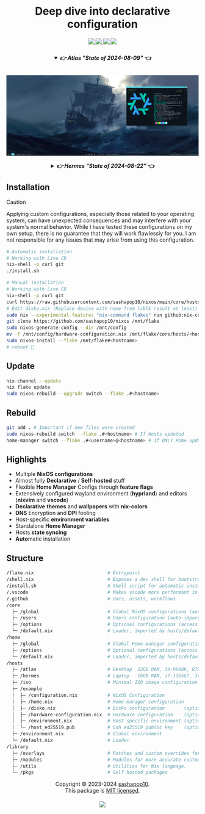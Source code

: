 <h1 align="center">Deep dive into declarative configuration</h1>

<h5 align="center">
  <a href="https://github.com/sashapop10/nixos/issues">
    <img src="https://img.shields.io/github/issues/sashapop10/nixos?color=dd5c89&labelColor=282828&style=for-the-badge&logo=sparkfun&logoColor=dd5c89">
  </a>
  <a href="https://github.com/sashapop10/nixos/stargazers">
    <img src="https://img.shields.io/github/repo-size/sashapop10/nixos?color=9c76ef&labelColor=282828&style=for-the-badge&logo=github&logoColor=9c76ef">
  </a>
  <a href="https://github.com/sashapop10/nixos">
    <img src="https://img.shields.io/badge/NixOS-unstable-blue.svg?style=for-the-badge&labelColor=282828&logo=NixOS&logoColor=2ba1f6&color=2ba1f6">
  </a>
  <a href="https://github.com/sashapop10/nixos/blob/main/.github/LICENCE">
    <img src="https://img.shields.io/static/v1.svg?style=for-the-badge&label=License&message=MIT&colorA=282828&colorB=00b557&logo=unlicense&logoColor=00b557&"/>
  </a>
</h5>

<h5 align="center">

<details open="true">
  <summary><b>👉 Atlas</b> <i>"</i>State of 2024-08-09<i>"</i> 👈</summary><br/>

![Atlas](./assets/atlas.png "State of 2024-08-09")

</details>

<details >
  <summary><b>👉 Hermes</b> <i>"</i>State of 2024-08-22<i>"</i> 👈</summary><br/>

![Hermes](./assets/hermes.jpg "State of 2024-08-22")

</details>

</h5>

## Installation

> [!CAUTION]
>
> Applying custom configurations, especially those related to your operating system, can have unexpected consequences and may interfere with your system's normal behavior. While I have tested these configurations on my own setup, there is no guarantee that they will work flawlessly for you. I am not responsible for any issues that may arise from using this configuration.

```bash
# Automatic installation
# Working with Live CD
nix-shell -p curl git
./install.sh
```

```bash
# Manual installation
# Working with Live CD
nix-shell -p curl git
curl https://raw.githubusercontent.com/sashapop10/nixos/main/core/hosts/<hostname>/disko.nix > /mnt/config/disko.nix
# Edit disko.nix (Replace device with name from lsblk result at least)
sudo nix --experimental-features "nix-command flakes" run github:nix-community/disko -- --mode disko /mnt/config/disko.nix
git clone https://github.com/sashapop10/nixos /mnt/flake
sudo nixos-generate-config --dir /mnt/config
mv -f /mnt/config/hardware-configuration.nix /mnt/flake/core/hosts/<hostname>
sudo nixos-install --flake /mnt/flake#<hostname>
# reboot 🚀
```

## Update

```bash
nix-channel --update
nix flake update
sudo nixos-rebuild --upgrade switch --flake .#<hostname>
```

## Rebuild

```bash
git add . # Important if new files were created
sudo nixos-rebuild switch --flake .#<hostname> # If Hosts updated
home-manager switch --flake .#<username>@<hostname> # If ONLY Home updated
```

## Highlights

- Multiple **NixOS configurations**
- Almost fully **Declarative** / **Self-hosted** stuff
- Flexible **Home Manager** Configs through **feature flags**
- Extensively configured wayland environment (**hyprland**) and editors (**nixvim** and **vscode**)
- **Declarative** **themes** and **wallpapers** with **nix-colors**
- **DNS** Encryption and **DPI** fooling
- Host-specific **environment variables**
- Standalone **Home Manager**
- Hosts **state syncing**
- **Auto**matic installation

## Structure

```graphql
/flake.nix                           # Entrypoint
/shell.nix                           # Exposes a dev shell for bootstrapping.
/install.sh                          # Shell script for automatic installation.
/.vscode                             # Makes vscode more performant in this directory.
/.github                             # Docs, assets, workflows
/core
  ├─ /global                         # Global NixOS configurations (auto-imported)
  ├─ /users                          # Users configuration (auto-imported)
  ├─ /options                        # Optional configurations (access via host/configuration.nix)
  └─ /default.nix                    # Loader, imported by hosts/default.nix
/home
  ├─ /global                         # Global Home-manager configurations (auto-imported)
  ├─ /options                        # Optional configurations (access via host/home.nix)
  └─ /default.nix                    # Loader, imported by hosts/default.nix
/hosts
  ├─ /atlas                          # Desktop  32GB RAM, i9-9900k, RTX 2080S & UHD630 | Hyprland
  ├─ /hermes                         # Laptop   16GB RAM, i7-1165G7, Iris XE G7 | Hyprland
  ├─ /iso                            # Minimal ISO image configuration for bootable USB
  ├─ /example
  │  ├─ /configuration.nix           # NixOS Configuration
  │  ├─ /home.nix                    # Home-manager configuration
  │  ├─ /disko.nix                   # Disko configuration       (optional)
  │  ├─ /hardware-configuration.nix  # Hardware configuration    (optional)
  │  ├─ /environment.nix             # Host specific environment (optional)
  │  └─ /host_ed25519.pub            # Ssh ed25519 public key    (optional)
  ├─ /environment.nix                # Global environment
  └─ /default.nix                    # Loader
/library
  ├─ /overlays                       # Patches and custom overrides for some packages.
  ├─ /modules                        # Modules for more accurate customization.
  ├─ /utils                          # Utilities for Nix language.
  └─ /pkgs                           # Self hosted packages
```

<p align="center">
Copyright © 2023-2024 <a href="https://github.com/sashapop10">sashapop10</a>.<br/>
This package is <a href="./LICENSE">MIT licensed</a>.<br/>
</p>

<h5 align="center">
<img href="https://builtwithnix.org" src="https://builtwithnix.org/badge.svg"/>
</h5>
